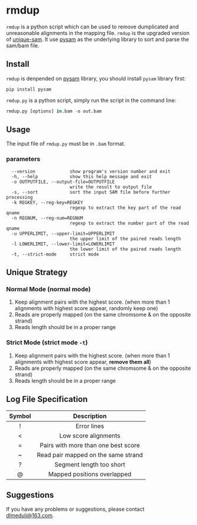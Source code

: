 # rmdup

`rmdup` is a python script which can be used to remove dumplicated and unreasonable alignments in the mapping file. `rmdup` is the upgraded version of [unique-sam](https://github.com/dlmeduLi/unique-sam). It use [pysam](http://pysam.readthedocs.org/en/latest/) as the underlying library to sort and parse the sam/bam file.

## Install

`rmdup` is denpended on [pysam](http://pysam.readthedocs.org/en/latest/) library, you should install `pysam` library first:
```shell
pip install pysam
```
`rmdup.py` is a python script, simply run the script in the command line:

```python
rmdup.py [options] in.bam -o out.bam 
```

## Usage

The input file of `rmdup.py` must be in `.bam` format. 

### parameters

```shell
  --version             show program's version number and exit
  -h, --help            show this help message and exit
  -o OUTPUTFILE, --output-file=OUTPUTFILE
                        write the result to output file
  -s, --sort            sort the input SAM file before further processing
  -k REGKEY, --reg-key=REGKEY
                        regexp to extract the key part of the read qname
  -n REGNUM, --reg-num=REGNUM
                        regexp to extract the number part of the read qname
  -u UPPERLIMIT, --upper-limit=UPPERLIMIT
                        the upper limit of the paired reads length
  -l LOWERLIMIT, --lower-limit=LOWERLIMIT
                        the lower limit of the paired reads length
  -t, --strict-mode     strict mode
```

## Unique Strategy

### Normal Mode (normal mode)

1. Keep alignment pairs with the highest score. (when more than 1 alignments with highest score appear, randomly keep one)
2. Reads are properly mapped (on the same chromsome & on the opposite strand)
3. Reads length should be in a proper range

### Strict Mode (strict mode `-t`)

1. Keep alignment pairs with the highest score. (when more than 1 alignments with highest score appear, **remove them all**)
2. Reads are properly mapped (on the same chromsome & on the opposite strand)
3. Reads length should be in a proper range

## Log File Specification

| Symbol | Description |
| :-: | :-: |
| !	| Error lines |
| <	| Low score alignments |
| =	| Pairs with more than one best score |
| ~	| Read pair mapped on the same strand |
| ? | Segment length too short |
| @ | Mapped positions overlapped |	

## Suggestions

If you have any problems or suggestions, please contact [dlmeduli@163.com](mailto:dlmeduli@163.com).

